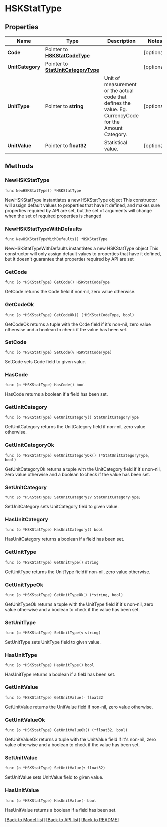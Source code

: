 # HSKStatType

## Properties

Name | Type | Description | Notes
------------ | ------------- | ------------- | -------------
**Code** | Pointer to [**HSKStatCodeType**](HSKStatCodeType.md) |  | [optional] 
**UnitCategory** | Pointer to [**StatUnitCategoryType**](StatUnitCategoryType.md) |  | [optional] 
**UnitType** | Pointer to **string** | Unit of measurement or the actual code that defines the value. Eg. CurrencyCode for the Amount Category. | [optional] 
**UnitValue** | Pointer to **float32** | Statistical value. | [optional] 

## Methods

### NewHSKStatType

`func NewHSKStatType() *HSKStatType`

NewHSKStatType instantiates a new HSKStatType object
This constructor will assign default values to properties that have it defined,
and makes sure properties required by API are set, but the set of arguments
will change when the set of required properties is changed

### NewHSKStatTypeWithDefaults

`func NewHSKStatTypeWithDefaults() *HSKStatType`

NewHSKStatTypeWithDefaults instantiates a new HSKStatType object
This constructor will only assign default values to properties that have it defined,
but it doesn't guarantee that properties required by API are set

### GetCode

`func (o *HSKStatType) GetCode() HSKStatCodeType`

GetCode returns the Code field if non-nil, zero value otherwise.

### GetCodeOk

`func (o *HSKStatType) GetCodeOk() (*HSKStatCodeType, bool)`

GetCodeOk returns a tuple with the Code field if it's non-nil, zero value otherwise
and a boolean to check if the value has been set.

### SetCode

`func (o *HSKStatType) SetCode(v HSKStatCodeType)`

SetCode sets Code field to given value.

### HasCode

`func (o *HSKStatType) HasCode() bool`

HasCode returns a boolean if a field has been set.

### GetUnitCategory

`func (o *HSKStatType) GetUnitCategory() StatUnitCategoryType`

GetUnitCategory returns the UnitCategory field if non-nil, zero value otherwise.

### GetUnitCategoryOk

`func (o *HSKStatType) GetUnitCategoryOk() (*StatUnitCategoryType, bool)`

GetUnitCategoryOk returns a tuple with the UnitCategory field if it's non-nil, zero value otherwise
and a boolean to check if the value has been set.

### SetUnitCategory

`func (o *HSKStatType) SetUnitCategory(v StatUnitCategoryType)`

SetUnitCategory sets UnitCategory field to given value.

### HasUnitCategory

`func (o *HSKStatType) HasUnitCategory() bool`

HasUnitCategory returns a boolean if a field has been set.

### GetUnitType

`func (o *HSKStatType) GetUnitType() string`

GetUnitType returns the UnitType field if non-nil, zero value otherwise.

### GetUnitTypeOk

`func (o *HSKStatType) GetUnitTypeOk() (*string, bool)`

GetUnitTypeOk returns a tuple with the UnitType field if it's non-nil, zero value otherwise
and a boolean to check if the value has been set.

### SetUnitType

`func (o *HSKStatType) SetUnitType(v string)`

SetUnitType sets UnitType field to given value.

### HasUnitType

`func (o *HSKStatType) HasUnitType() bool`

HasUnitType returns a boolean if a field has been set.

### GetUnitValue

`func (o *HSKStatType) GetUnitValue() float32`

GetUnitValue returns the UnitValue field if non-nil, zero value otherwise.

### GetUnitValueOk

`func (o *HSKStatType) GetUnitValueOk() (*float32, bool)`

GetUnitValueOk returns a tuple with the UnitValue field if it's non-nil, zero value otherwise
and a boolean to check if the value has been set.

### SetUnitValue

`func (o *HSKStatType) SetUnitValue(v float32)`

SetUnitValue sets UnitValue field to given value.

### HasUnitValue

`func (o *HSKStatType) HasUnitValue() bool`

HasUnitValue returns a boolean if a field has been set.


[[Back to Model list]](../README.md#documentation-for-models) [[Back to API list]](../README.md#documentation-for-api-endpoints) [[Back to README]](../README.md)


